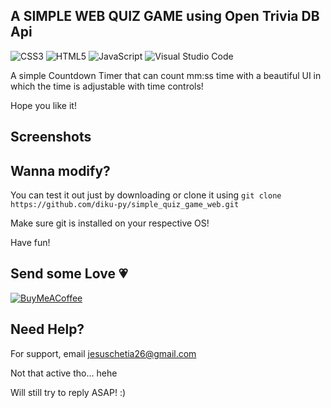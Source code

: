## A SIMPLE WEB QUIZ GAME using Open Trivia DB Api

![CSS3](https://img.shields.io/badge/css3-%231572B6.svg?style=for-the-badge&logo=css3&logoColor=white) ![HTML5](https://img.shields.io/badge/html5-%23E34F26.svg?style=for-the-badge&logo=html5&logoColor=white) ![JavaScript](https://img.shields.io/badge/javascript-%23323330.svg?style=for-the-badge&logo=javascript&logoColor=%23F7DF1E) ![Visual Studio Code](https://img.shields.io/badge/Visual%20Studio%20Code-0078d7.svg?style=for-the-badge&logo=visual-studio-code&logoColor=white) 

A simple Countdown Timer that can count mm:ss time with a beautiful UI in which the time is adjustable with time controls!

Hope you like it!

## Screenshots


## Wanna modify?

You can test it out just by downloading or clone it using `git clone https://github.com/diku-py/simple_quiz_game_web.git`

Make sure git is installed on your respective OS!

Have fun!


## Send some Love 💗

[![BuyMeACoffee](https://img.shields.io/badge/Buy%20Me%20a%20Coffee-ffdd00?style=for-the-badge&logo=buy-me-a-coffee&logoColor=black)](https://www.buymeacoffee.com/diku.py)

## Need Help?

For support, email jesuschetia26@gmail.com

Not that active tho... hehe 

Will still try to reply ASAP! :)
